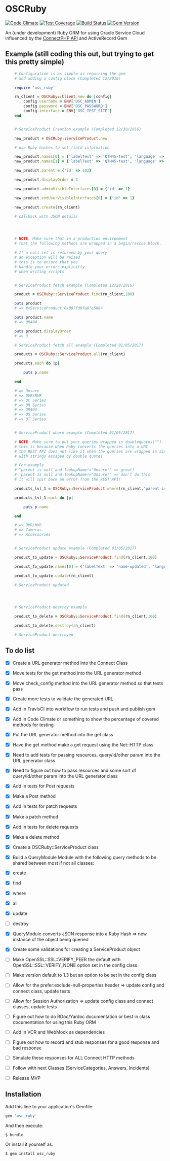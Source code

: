 # OSCRuby

[![Code Climate](https://codeclimate.com/github/rajangdavis/osc_ruby/badges/gpa.svg)](https://codeclimate.com/github/rajangdavis/osc_ruby) [![Test Coverage](https://codeclimate.com/github/rajangdavis/osc_ruby/badges/coverage.svg)](https://codeclimate.com/github/rajangdavis/osc_ruby/coverage) [![Build Status](https://travis-ci.org/rajangdavis/osc_ruby.svg?branch=master)](https://travis-ci.org/rajangdavis/osc_ruby) [![Gem Version](https://badge.fury.io/rb/osc_ruby.svg)](https://badge.fury.io/rb/osc_ruby)

An (under development) Ruby ORM for using Oracle Service Cloud influenced by the [ConnectPHP API](http://documentation.custhelp.com/euf/assets/devdocs/november2016/Connect_PHP/Default.htm) and ActiveRecord Gem

## Example (still coding this out, but trying to get this pretty simple)
```ruby
	# Configuration is as simple as requiring the gem
	# and adding a config block (Completed 12/2016)

	require 'osc_ruby'

	rn_client = OSCRuby::Client.new do |config|
		config.username = ENV['OSC_ADMIN']
		config.password = ENV['OSC_PASSWORD']
		config.interface = ENV['OSC_TEST_SITE']
	end


	# ServiceProduct Creation example (Completed 12/30/2016)

	new_product = OSCRuby::ServiceProduct.new

	# use Ruby hashes to set field information

	new_product.names[0] = {'labelText' => 'QTH45-test', 'language' => {'id' => 1}}
	new_product.names[1] = {'labelText' => 'QTH45-test', 'language' => {'id' => 11}}

	new_product.parent = {'id' => 102}

	new_product.displayOrder = 4

	new_product.adminVisibleInterfaces[0] = {'id' => 1}

	new_product.endUserVisibleInterfaces[0] = {'id' => 1}

	new_product.create(rn_client)

	# callback with JSON details




	# NOTE: Make sure that in a production environment
	# that the following methods are wrapped in a begin/rescue block.

	# If a null set is returned by your query
	# an exception will be raised
	# this is to ensure that you 
	# handle your errors explicitly
	# when writing scripts


	# ServiceProduct fetch example (Completed 12/28/2016)

	product = OSCRuby::ServiceProduct.find(rn_client,100)

	puts product
	# => #<ServiceProduct:0x007fd0fa87e588>

	puts product.name
	# => QR404

	puts product.displayOrder
	# => 3

	# ServiceProduct fetch all example (Completed 01/05/2017)

	products = OSCRuby::ServiceProduct.all(rn_client)

	products.each do |p|

		puts p.name

	end

	# => Unsure
	# => DVR/NVR
	# => QC Series
	# => QR Series
	# => QR404
	# => QS Series
	# => QT Series


	# ServiceProduct where example (Completed 01/05/2017) 

	# NOTE: Make sure to put your queries wrapped in doublequotes("")
	# this is because when Ruby converts the queries into a URI
	# the REST API does not like it when the queries are wrapped in single quotes ('')
	# with strings escaped by double quotes

	# For example
	# "parent is null and lookupName!='Unsure'" => great!
	# 'parent is null and lookupName!="Unsure"' => don't do this
	# it will spit back an error from the REST API!

	products_lvl_1 = OSCRuby::ServiceProduct.where(rn_client,"parent is null and lookupName!='Unsure'")

	products_lvl_1.each do |p|

		puts p.name

	end

	# => DVR/NVR
	# => Cameras
	# => Accessories


	# ServiceProduct update example (Completed 01/05/2017)

	product_to_update = OSCRuby::ServiceProduct.find(rn_client,100)

	product_to_update.names[0] = {'labelText' => 'name-updated', 'language' => {'id' => 1}}

	product_to_update.update(rn_client)

	# ServiceProduct updated




	# ServiceProduct destroy example

	product_to_delete = OSCRuby::ServiceProduct.find(rn_client,100)

	product_to_delete.destroy(rn_client)

	# ServiceProduct destroyed
```

## To do list

- [x] Create a URL generator method into the Connect Class

- [x] Move tests for the get method into the URL generator method

- [x] Move check_config method into the URL generator method so that tests pass

- [x] Create more tests to validate the generated URL

- [x] Add in TravisCI into workflow to run tests and push and publish gem

- [x] Add in Code Climate or something to show the percentage of covered methods for testing

- [x] Put the URL generator method into the get class

- [x] Have the get method make a get request using the Net::HTTP class

- [x] Need to add tests for passing resources, query/id/other param into the URL generator class

- [x] Need to figure out how to pass resources and some sort of query/id/other param into the URL generator class

- [x] Add in tests for Post requests

- [x] Make a Post method

- [x] Add in tests for patch requests

- [x] Make a patch method

- [x] Add in tests for delete requests

- [x] Make a delete method

- [x] Create a OSCRuby::ServiceProduct class

- [x] Build a QueryModule Module with the following query methods to be shared between most if not all classes:

- [x] create
	
- [x] find
		
- [x] where
	
- [x] all

- [x] update

- [ ] destroy

- [x] QueryModule converts JSON response into a Ruby Hash => new instance of the object being queried

- [x] Create some validations for creating a ServiceProduct object

- [ ] Make OpenSSL::SSL::VERIFY_PEER the default with OpenSSL::SSL::VERIFY_NONE option set in the config class 

- [ ] Make version default to 1.3 but an option to be set in the config class

- [ ] Allow for the prefer:exclude-null-properties header => update config and connect class, update tests

- [ ] Allow for Session Authorization => update config class and connect classes, update tests

- [ ] Figure out how to do RDoc/Yardoc documentation or best in class documentation for using this Ruby ORM

- [ ] Add in VCR and WebMock as dependencies

- [ ] Figure out how to record and stub responses for a good response and bad response

- [ ] Simulate these responses for ALL Connect HTTP methods

- [ ] Follow with next Classes (ServiceCategories, Answers, Incidents)

- [ ] Release MVP

## Installation

Add this line to your application's Gemfile:

```ruby
gem 'osc_ruby'
```

And then execute:

    $ bundle

Or install it yourself as:

    $ gem install osc_ruby